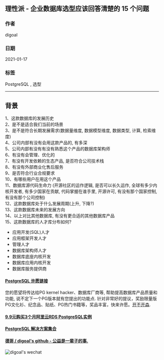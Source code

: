 ## 理性派 - 企业数据库选型应该回答清楚的 15 个问题   
            
### 作者            
digoal            
            
### 日期            
2021-01-17            
            
### 标签            
PostgreSQL , 选型      
            
----            
            
## 背景         
1、这款数据库的发展历史  
2、是不是适合我们当前的场景  
3、是不是符合长期发展需求(数据量维度, 数据模型维度, 数据类型, 计算, 检索维度)  
4、公司内部有没有会用这款产品的, 有多深  
5、公司内部有没有有没有熟悉这个产品的数据库架构师  
6、有没有会管理、优化的  
7、有没有开发依赖的生态产品, 是否符合公司技术栈  
8、有没有外部商业化售后服务  
9、是否符合行业合规要求  
10、有哪些用户在用这个产品  
11、数据库源代码生命力 (开源社区的运作逻辑, 是否可以长久运作, 全球有多少内核开发者, 有多少国家在贡献, 代码掌握在谁手里, 开源许可, 有没有那个国家控制, 有没有那个公司控制)  
12、这款数据库处于什么发展周期(上升, 下降?)  
13、这款数据库未来的发展方向  
14、以上对比其他数据库, 有没有更合适的其他数据库产品  
15、这款数据库的人才库分布如何?  
- 应用开发(SQL)人才  
- 应用框架开发人才  
- 管理人才  
- 数据库架构师人才  
- 数据库底座内核开发  
- 数据库应用内核开发  
- 数据库服务提供商  
   
  
#### [PostgreSQL 许愿链接](https://github.com/digoal/blog/issues/76 "269ac3d1c492e938c0191101c7238216")
您的愿望将传达给PG kernel hacker、数据库厂商等, 帮助提高数据库产品质量和功能, 说不定下一个PG版本就有您提出的功能点. 针对非常好的提议，奖励限量版PG文化衫、纪念品、贴纸、PG热门书籍等，奖品丰富，快来许愿。[开不开森](https://github.com/digoal/blog/issues/76 "269ac3d1c492e938c0191101c7238216").  
  
  
#### [9.9元购买3个月阿里云RDS PostgreSQL实例](https://www.aliyun.com/database/postgresqlactivity "57258f76c37864c6e6d23383d05714ea")
  
  
#### [PostgreSQL 解决方案集合](https://yq.aliyun.com/topic/118 "40cff096e9ed7122c512b35d8561d9c8")
  
  
#### [德哥 / digoal's github - 公益是一辈子的事.](https://github.com/digoal/blog/blob/master/README.md "22709685feb7cab07d30f30387f0a9ae")
  
  
![digoal's wechat](../pic/digoal_weixin.jpg "f7ad92eeba24523fd47a6e1a0e691b59")
  
